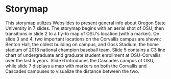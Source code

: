 # Storymap

This storymap utilizes Webslides to present general info about Oregon State University in 7 slides. The storymap begins with an aerial shot of OSU, then transitions in slide 2 to a fly-to map of OSU's location (with a marker). On slide 3 and 4, two important locations on the Corvallis campus are shown: Benton Hall, the oldest building on campus, and Goss Stadium, the home stadium of 2018 national champion baseball team. Slide 5 contains a C3 line chart of undergraduate and graduate student enrollment at OSU-Corvallis over the last 5 years. Slide 6 introduces the Cascades campus of OSU, while slide 7 displays a map with markers on both the Corvallis and Cascades campuses to visualize the distance between the two.
